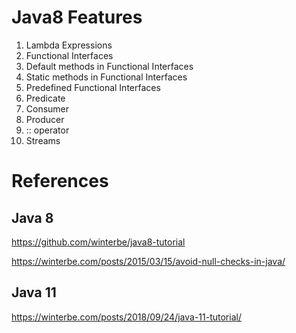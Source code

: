 # Java8 Features
1. Lambda Expressions
2. Functional Interfaces
3. Default methods in Functional Interfaces
4. Static methods in Functional Interfaces
5. Predefined Functional Interfaces
6. Predicate
7. Consumer
8. Producer
9. :: operator
10. Streams

# References

## Java 8

https://github.com/winterbe/java8-tutorial

https://winterbe.com/posts/2015/03/15/avoid-null-checks-in-java/

## Java 11

https://winterbe.com/posts/2018/09/24/java-11-tutorial/
